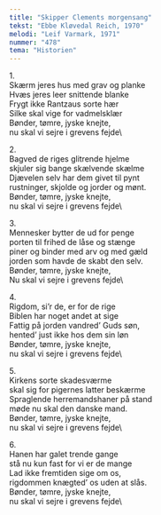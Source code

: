 ```yaml
---
title: "Skipper Clements morgensang"
tekst: "Ebbe Kløvedal Reich, 1970"
melodi: "Leif Varmark, 1971"
nummer: "478"
tema: "Historien"
---
```

1\.\
Skærm jeres hus med grav og planke\
Hvæs jeres leer snittende blanke\
Frygt ikke Rantzaus sorte hær\
Silke skal vige for vadmelsklær\
Bønder, tømre, jyske knejte,\
nu skal vi sejre i grevens fejde\

2\.\
Bagved de riges glitrende hjelme\
skjuler sig bange skælvende skælme\
Djævelen selv har dem givet til pynt\
rustninger, skjolde og jorder og mønt.\
Bønder, tømre, jyske knejte,\
nu skal vi sejre i grevens fejde\

3\.\
Mennesker bytter de ud for penge\
porten til frihed de låse og stænge\
piner og binder med arv og med gæld\
jorden som havde de skabt den selv.\
Bønder, tømre, jyske knejte,\
Nu skal vi sejre i grevens fejde\

4\.\
Rigdom, si’r de, er for de rige\
Biblen har noget andet at sige\
Fattig på jorden vandred’ Guds søn,\
hented’ just ikke hos dem sin løn\
Bønder, tømre, jyske knejte,\
nu skal vi sejre i grevens fejde\

5\.\
Kirkens sorte skadesværme\
skal sig for pigernes latter beskærme\
Spraglende herremandshaner på stand\
møde nu skal den danske mand.\
Bønder, tømre, jyske knejte,\
nu skal vi sejre i grevens fejde\

6\.\
Hanen har galet trende gange\
stå nu kun fast for vi er de mange\
Lad ikke fremtiden sige om os,\
rigdommen knægted’ os uden at slås.\
Bønder, tømre, jyske knejte,\
nu skal vi sejre i grevens fejde\
